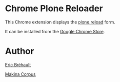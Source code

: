 # Chrome Plone Reloader

This Chrome extension displays the [plone.reload](https://pypi.python.org/pypi/plone.reload) form.

It can be installed from the [Google Chrome Store](https://chrome.google.com/webstore/detail/plone-reloader/bcdahfmmenfikninekekpbncgdkdlapl).

# Author

[Eric Bréhault](ebrehault@gmail.com)

[Makina Corpus](http://www.makina-corpus.com)
